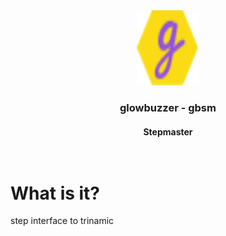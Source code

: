 <div align="center">
<a href="https://www.glowbuzzer.com">
    <img src="images/tiny-logo.svg" alt="Logo" width="100" height="120">
  </a>
<h3 align="center">glowbuzzer - gbsm</h3>
  <h4 align="center">
    <b>Stepmaster</b>
    <br />
    <br />
    <br />
  </h4>
</div>


# What is it?
step interface to trinamic
